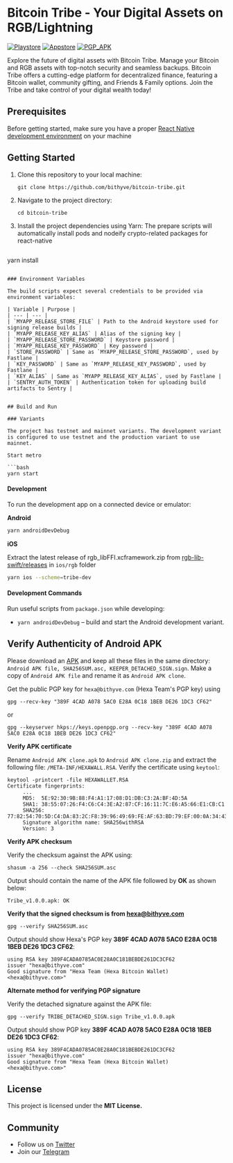 # Bitcoin Tribe - Your Digital Assets on RGB/Lightning

[![Playstore](https://bitcoinkeeper.app/wp-content/uploads/2023/05/gpbtn.png)](https://play.google.com/store/apps/details?id=com.bithyve.tribe)
[![Appstore](https://bitcoinkeeper.app/wp-content/uploads/2023/05/applebtn.png)](https://apps.apple.com/us/app/tribe-rgb/id6667112050)
[![PGP_APK](https://github.com/bithyve/bitcoin-keeper/assets/50690016/67693cf0-a059-4391-8b48-a9d46a55e71c)](https://github.com/bithyve/tribe/releases)

Explore the future of digital assets with Bitcoin Tribe. Manage your Bitcoin and RGB assets with top-notch security and seamless backups. Bitcoin Tribe offers a cutting-edge platform for decentralized finance, featuring a Bitcoin wallet, community gifting, and Friends & Family options. Join the Tribe and take control of your digital wealth today!

## Prerequisites

Before getting started, make sure you have a proper [React Native development environment](https://reactnative.dev/docs/environment-setup) on your machine

## Getting Started

1. Clone this repository to your local machine:

   ```shell
   git clone https://github.com/bithyve/bitcoin-tribe.git
   ```

2. Navigate to the project directory:
   ```shell
   cd bitcoin-tribe
   ```
3. Install the project dependencies using Yarn:
   The prepare scripts will automatically install pods and nodeify crypto-related packages for react-native
   ```shell
  yarn install
  ```

### Environment Variables

The build scripts expect several credentials to be provided via environment variables:

| Variable | Purpose |
| --- | --- |
| `MYAPP_RELEASE_STORE_FILE` | Path to the Android keystore used for signing release builds |
| `MYAPP_RELEASE_KEY_ALIAS` | Alias of the signing key |
| `MYAPP_RELEASE_STORE_PASSWORD` | Keystore password |
| `MYAPP_RELEASE_KEY_PASSWORD` | Key password |
| `STORE_PASSWORD` | Same as `MYAPP_RELEASE_STORE_PASSWORD`, used by Fastlane |
| `KEY_PASSWORD` | Same as `MYAPP_RELEASE_KEY_PASSWORD`, used by Fastlane |
| `KEY_ALIAS` | Same as `MYAPP_RELEASE_KEY_ALIAS`, used by Fastlane |
| `SENTRY_AUTH_TOKEN` | Authentication token for uploading build artifacts to Sentry |


## Build and Run

### Variants

The project has testnet and mainnet variants. The development variant is configured to use testnet and the production variant to use mainnet.

Start metro

```bash
yarn start
```

#### Development

To run the development app on a connected device or emulator:

**Android**

```bash
yarn androidDevDebug
```

**iOS**

Extract the latest release of rgb_libFFI.xcframework.zip from [rgb-lib-swift/releases](https://github.com/RGB-Tools/rgb-lib-swift/releases) in `ios/rgb` folder

```bash
yarn ios --scheme=tribe-dev
```

#### Development Commands

Run useful scripts from `package.json` while developing:

- `yarn androidDevDebug` – build and start the Android development variant.

## Verify Authenticity of Android APK

Please download an [APK](https://github.com/bithyve/bitcoin-tribe/releases) and keep all these files in the same directory: `Android APK file, SHA256SUM.asc, KEEPER_DETACHED_SIGN.sign`. Make a copy of `Android APK file` and rename it as `Android APK clone`.

Get the public PGP key for `hexa@bithyve.com` (Hexa Team's PGP key) using

```
gpg --recv-key "389F 4CAD A078 5AC0 E28A 0C18 1BEB DE26 1DC3 CF62"
```

or

```
gpg --keyserver hkps://keys.openpgp.org --recv-key "389F 4CAD A078 5AC0 E28A 0C18 1BEB DE26 1DC3 CF62"
```

**Verify APK certificate**

Rename `Android APK clone.apk` to `Android APK clone.zip` and extract the following file: `/META-INF/HEXAWALL.RSA`. Verify the certificate using `keytool`:

```
keytool -printcert -file HEXAWALLET.RSA
Certificate fingerprints:
	 ...
	 MD5:  5E:92:30:9B:88:F4:A1:17:08:D1:DB:C3:2A:BF:4D:5A
	 SHA1: 38:55:07:26:F4:C6:C4:3E:A2:87:CF:16:11:7C:E6:A5:66:E1:CB:C1
	 SHA256: 77:82:54:70:5D:C4:DA:83:2C:F8:39:96:49:69:FE:AF:63:BD:79:EF:00:0A:34:43:86:0C:7C:AD:A2:55:1C:95
	 Signature algorithm name: SHA256withRSA
	 Version: 3
```

**Verify APK checksum**

Verify the checksum against the APK using:

```
shasum -a 256 --check SHA256SUM.asc
```

Output should contain the name of the APK file followed by **OK** as shown below:

```
Tribe_v1.0.0.apk: OK
```

**Verify that the signed checksum is from hexa@bithyve.com**

```
gpg --verify SHA256SUM.asc
```

Output should show Hexa's PGP key **389F 4CAD A078 5AC0 E28A 0C18 1BEB DE26 1DC3 CF62**:

```
using RSA key 389F4CADA0785AC0E28A0C181BEBDE261DC3CF62
issuer "hexa@bithyve.com"
Good signature from "Hexa Team (Hexa Bitcoin Wallet) <hexa@bithyve.com>"
```

**Alternate method for verifying PGP signature**

Verify the detached signature against the APK file:

```
gpg --verify TRIBE_DETACHED_SIGN.sign Tribe_v1.0.0.apk
```

Output should show PGP key **389F 4CAD A078 5AC0 E28A 0C18 1BEB DE26 1DC3 CF62**:

```
using RSA key 389F4CADA0785AC0E28A0C181BEBDE261DC3CF62
issuer "hexa@bithyve.com"
Good signature from "Hexa Team (Hexa Bitcoin Wallet) <hexa@bithyve.com>"
```

## License

This project is licensed under the **MIT License.**

## Community

- Follow us on [Twitter](https://twitter.com/BitcoinTribe_)
- Join our [Telegram](https://t.me/BitcoinTribeSupport)
